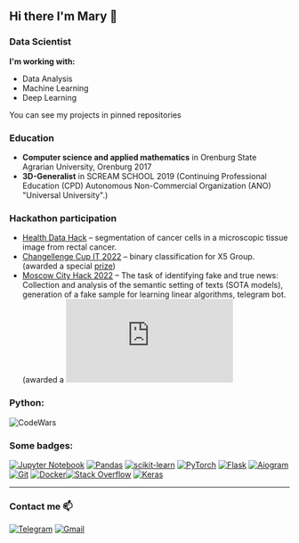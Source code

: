 ## Hi there I'm Mary 👋
### Data Scientist
__I'm working with:__
* Data Analysis
* Machine Learning
* Deep Learning

You can see my projects in pinned repositories

### Education
* **Computer science and applied mathematics** in Orenburg State Agrarian University, Orenburg 2017
* **3D-Generalist** in SCREAM SCHOOL 2019 (Continuing Professional Education (CPD) Autonomous Non-Commercial Organization (ANO) "Universal University".)

### Hackathon participation 
- [Health Data Hack](https://codenrock.com/contests/hackhealth#/discussions/336) – segmentation of cancer cells in a microscopic tissue image from rectal cancer.
- [Changellenge Cup IT 2022](https://changellenge.com/tpage/pervyy-tur-changellenge-cup-it-2022/) – binary classification for X5 Group. (awarded a special [prize](https://user-images.githubusercontent.com/95253195/164060741-270c0a67-465c-46ea-9ecb-508d9e5b38ac.png))
- [Moscow City Hack 2022](https://moscityhack2022.innoagency.ru/) – The task of identifying fake and true news:
Collection and analysis of the semantic setting of texts (SOTA models), generation of a fake sample for learning linear algorithms, telegram bot. (awarded a ![Finalist Diploma](https://github.com/saltykovamariya/saltykovamariya/files/8908497/Saltykova.pdf)


### Python:
![CodeWars](https://www.codewars.com/users/mashaavgvst/badges/large)

### Some badges:
[![Jupyter Notebook](https://img.shields.io/badge/jupyter-%23FA0F00.svg?style=for-the-badge&logo=jupyter&logoColor=white)](https://jupyter.org) [![Pandas](https://img.shields.io/badge/pandas-%23150458.svg?style=for-the-badge&logo=pandas&logoColor=white)](https://pandas.pydata.org) [![scikit-learn](https://img.shields.io/badge/scikit--learn-%23F7931E.svg?style=for-the-badge&logo=scikit-learn&logoColor=white)](https://scikit-learn.org/) [![PyTorch](https://img.shields.io/badge/pytorch-%23D00000.svg?style=for-the-badge&logo=pytorch&logoColor=white)](https://pytorch.org/) [![Flask](https://img.shields.io/badge/flask-%23000.svg?style=for-the-badge&logo=flask&logoColor=white)](https://flask.palletsprojects.com/en/2.0.x/) [![Aiogram](https://img.shields.io/badge/Aiogram-2CA5E0?style=for-the-badge&logo=telegram&logoColor=white)](https://docs.aiogram.dev/) [![Git](https://img.shields.io/badge/git-%23F05033.svg?style=for-the-badge&logo=git&logoColor=white)](https://git-scm.com) [![Docker](https://img.shields.io/badge/docker-%230db7ed.svg?style=for-the-badge&logo=docker&logoColor=white)](https://www.docker.com)[![Stack Overflow](https://img.shields.io/badge/-Stackoverflow-FE7A16?style=for-the-badge&logo=stack-overflow&logoColor=white)](https://stackoverflow.com) [![Keras](https://img.shields.io/badge/Keras-%23D00000.svg?style=for-the-badge&logo=Keras&logoColor=white)](https://keras.io)
___
### Contact me 📫
[![Telegram](https://img.shields.io/badge/Telegram-2CA5E0?style=for-the-badge&logo=telegram&logoColor=white)](https://t.me/mashaavgust) [![Gmail](https://img.shields.io/badge/Gmail-D14836?style=for-the-badge&logo=gmail&logoColor=white)](mailto:saltykovamariya56@gmail.com)


